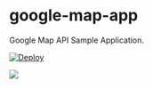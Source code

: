 # google-map-app
Google Map API Sample Application.

[![Deploy](https://www.herokucdn.com/deploy/button.png)](https://heroku.com/deploy?template=https://github.com/tyoshikawa1106/google-map-app)

<img src="http://f.st-hatena.com/images/fotolife/t/tyoshikawa1106/20151027/20151027115843.png" />
